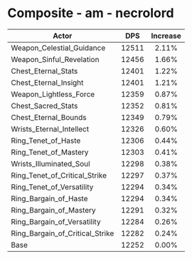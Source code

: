 # Composite - am - necrolord
| Actor | DPS | Increase |
|---|:---:|:---:|
|Weapon_Celestial_Guidance|12511|2.11%|
|Weapon_Sinful_Revelation|12456|1.66%|
|Chest_Eternal_Stats|12401|1.22%|
|Chest_Eternal_Insight|12401|1.21%|
|Weapon_Lightless_Force|12359|0.87%|
|Chest_Sacred_Stats|12352|0.81%|
|Chest_Eternal_Bounds|12349|0.79%|
|Wrists_Eternal_Intellect|12326|0.60%|
|Ring_Tenet_of_Haste|12306|0.44%|
|Ring_Tenet_of_Mastery|12303|0.41%|
|Wrists_Illuminated_Soul|12298|0.38%|
|Ring_Tenet_of_Critical_Strike|12297|0.37%|
|Ring_Tenet_of_Versatility|12294|0.34%|
|Ring_Bargain_of_Haste|12294|0.34%|
|Ring_Bargain_of_Mastery|12291|0.32%|
|Ring_Bargain_of_Versatility|12284|0.26%|
|Ring_Bargain_of_Critical_Strike|12282|0.24%|
|Base|12252|0.00%|
